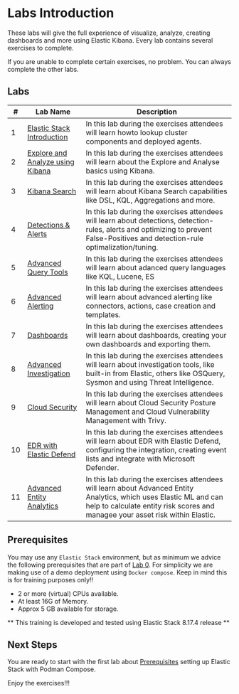 # Labs Introduction

These labs will give the full experience of visualize, analyze, creating dashboards and more using Elastic Kibana. Every lab contains several exercises to complete.

If you are unable to complete certain exercises, no problem. You can always complete the other labs.

## Labs

| #   | Lab Name                                                                             | Description                                                                                                                                                                                                                                                                             |
|------|--------------------------------------------------------------------------------------|------------------------------------------------------------------------------------------------------------------------------------------------------------------------------------------------------------------------------------------------------------------------------------------|
| 1   | [Elastic Stack Introduction](01-ElasticStack/README.md)| In this lab during the exercises attendees will learn howto lookup cluster components and deployed agents.|
| 2   | [Explore and Analyze using Kibana](02-ExploreandAnalyze/README.md) | In this lab during the exercises attendees will learn about the Explore and Analyse basics using Kibana.|
| 3   | [Kibana Search](03-KibanaSearch/README.md) | In this lab during the exercises attendees will learn about Kibana Search capabilities like DSL, KQL, Aggregations and more.|
| 4   | [Detections & Alerts](04-DetectionsAlerts/README.md) | In this lab during the exercises attendees will learn about detections, detection-rules, alerts and optimizing to prevent False-Positives and detection-rule optimalization/tuning.|
| 5   | [Advanced Query Tools](05-AdvancedQuerying/README.md) | In this lab during the exercises attendees will learn about adanced query languages like KQL, Lucene, ES|QL and EQL. We also look at the ECS.|
| 6   | [Advanced Alerting](06-AdvancedAlerting/README.md) | In this lab during the exercises attendees will learn about advanced alerting like connectors, actions, case creation and templates.|
| 7   | [Dashboards](07-Dashboards/README.md) | In this lab during the exercises attendees will learn about dashboards, creating your own dashboards and exporting them.|
| 8   | [Advanced Investigation](08/AdvancedInvestigation/README.md) | In this lab during the exercises attendees will learn about investigation tools, like built-in from Elastic, others like OSQuery, Sysmon and using Threat Intelligence.|
| 9   | [Cloud Security](09-CloudSecurity/README.md) | In this lab during the exercises attendees will learn about Cloud Security Posture Management and Cloud Vulnerability Management with Trivy.|
| 10   | [EDR with Elastic Defend](10-EDRDefend/README.md) | In this lab during the exercises attendees will learn about EDR with Elastic Defend, configuring the integration, creating event lists and integrate with Microsoft Defender.|
| 11   | [Advanced Entity Analytics](11-AdvancedAnalytics/README.md) | In this lab during the exercises attendees will learn about Advanced Entity Analytics, which uses Elastic ML and can help to calculate entity risk scores and managee your asset risk within Elastic.|

## Prerequisites

You may use any `Elastic Stack` environment, but as minimum we advice the following prerequisites that are part of [Lab 0](00-prereqs/README.md). For simplicity we are making use of a demo deployment using `Docker compose`. Keep in mind this is for training purposes only!!

- 2 or more (virtual) CPUs available.
- At least 16G of Memory.
- Approx 5 GB available for storage.

** This training is developed and tested using Elastic Stack 8.17.4 release **

## Next Steps

You are ready to start with the first lab about [Prerequisites](00-prereqs/README.md) setting up Elastic Stack with Podman Compose.

Enjoy the exercises!!!